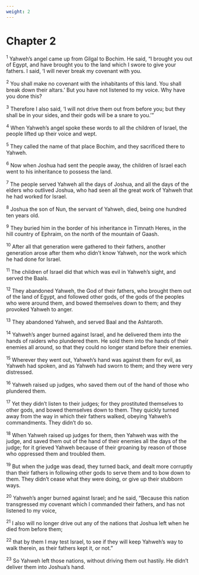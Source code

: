 ```yaml
---
weight: 2
---
```


# Chapter 2

<sup>1</sup> Yahweh’s angel came up from Gilgal to Bochim. He said, “I brought you out of Egypt, and have brought you to the land which I swore to give your fathers. I said, ‘I will never break my covenant with you. 

<sup>2</sup> You shall make no covenant with the inhabitants of this land. You shall break down their altars.’ But you have not listened to my voice. Why have you done this? 

<sup>3</sup> Therefore I also said, ‘I will not drive them out from before you; but they shall be in your sides, and their gods will be a snare to you.’” 

<sup>4</sup> When Yahweh’s angel spoke these words to all the children of Israel, the people lifted up their voice and wept. 

<sup>5</sup> They called the name of that place Bochim, and they sacrificed there to Yahweh. 

<sup>6</sup> Now when Joshua had sent the people away, the children of Israel each went to his inheritance to possess the land. 

<sup>7</sup> The people served Yahweh all the days of Joshua, and all the days of the elders who outlived Joshua, who had seen all the great work of Yahweh that he had worked for Israel. 

<sup>8</sup> Joshua the son of Nun, the servant of Yahweh, died, being one hundred ten years old. 

<sup>9</sup> They buried him in the border of his inheritance in Timnath Heres, in the hill country of Ephraim, on the north of the mountain of Gaash. 

<sup>10</sup> After all that generation were gathered to their fathers, another generation arose after them who didn’t know Yahweh, nor the work which he had done for Israel. 

<sup>11</sup> The children of Israel did that which was evil in Yahweh’s sight, and served the Baals. 

<sup>12</sup> They abandoned Yahweh, the God of their fathers, who brought them out of the land of Egypt, and followed other gods, of the gods of the peoples who were around them, and bowed themselves down to them; and they provoked Yahweh to anger. 

<sup>13</sup> They abandoned Yahweh, and served Baal and the Ashtaroth. 

<sup>14</sup> Yahweh’s anger burned against Israel, and he delivered them into the hands of raiders who plundered them. He sold them into the hands of their enemies all around, so that they could no longer stand before their enemies. 

<sup>15</sup> Wherever they went out, Yahweh’s hand was against them for evil, as Yahweh had spoken, and as Yahweh had sworn to them; and they were very distressed. 

<sup>16</sup> Yahweh raised up judges, who saved them out of the hand of those who plundered them. 

<sup>17</sup> Yet they didn’t listen to their judges; for they prostituted themselves to other gods, and bowed themselves down to them. They quickly turned away from the way in which their fathers walked, obeying Yahweh’s commandments. They didn’t do so. 

<sup>18</sup> When Yahweh raised up judges for them, then Yahweh was with the judge, and saved them out of the hand of their enemies all the days of the judge; for it grieved Yahweh because of their groaning by reason of those who oppressed them and troubled them. 

<sup>19</sup> But when the judge was dead, they turned back, and dealt more corruptly than their fathers in following other gods to serve them and to bow down to them. They didn’t cease what they were doing, or give up their stubborn ways. 

<sup>20</sup> Yahweh’s anger burned against Israel; and he said, “Because this nation transgressed my covenant which I commanded their fathers, and has not listened to my voice, 

<sup>21</sup> I also will no longer drive out any of the nations that Joshua left when he died from before them; 

<sup>22</sup> that by them I may test Israel, to see if they will keep Yahweh’s way to walk therein, as their fathers kept it, or not.” 

<sup>23</sup> So Yahweh left those nations, without driving them out hastily. He didn’t deliver them into Joshua’s hand. 


